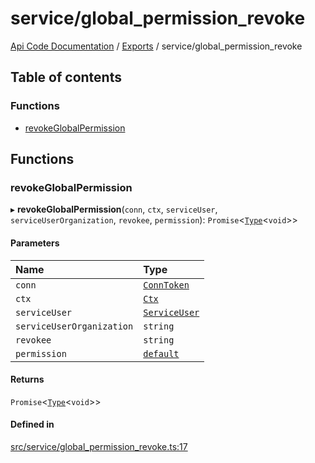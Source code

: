 # service/global\_permission\_revoke
[Api Code Documentation](../README.md) / [Exports](../modules.md) / service/global\_permission\_revoke

## Table of contents

### Functions

- [revokeGlobalPermission](service_global_permission_revoke.md#revokeglobalpermission)

## Functions

### revokeGlobalPermission

▸ **revokeGlobalPermission**(`conn`, `ctx`, `serviceUser`, `serviceUserOrganization`, `revokee`, `permission`): `Promise`\<[`Type`](result.md#type)\<`void`\>\>

#### Parameters

| Name | Type |
| :------ | :------ |
| `conn` | [`ConnToken`](service_conn.md#conntoken) |
| `ctx` | [`Ctx`](../interfaces/lib_ctx.Ctx.md) |
| `serviceUser` | [`ServiceUser`](../interfaces/service_domain_organization_service_user.ServiceUser.md) |
| `serviceUserOrganization` | `string` |
| `revokee` | `string` |
| `permission` | [`default`](authz_intents.md#default) |

#### Returns

`Promise`\<[`Type`](result.md#type)\<`void`\>\>

#### Defined in

[src/service/global_permission_revoke.ts:17](https://github.com/openkfw/TruBudget/blob/c993c60c/api/src/service/global_permission_revoke.ts#L17)
